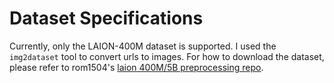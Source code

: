 # Dataset Specifications

Currently, only the LAION-400M dataset is supported. I used the ```img2dataset``` tool to convert urls to images. 
For how to download the dataset, please refer to rom1504's [laion 400M/5B preprocessing repo](https://github.com/rom1504/laion-prepro/tree/main/laion400m).